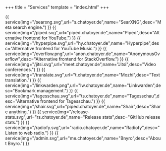 +++
title = "Services"
template = "index.html"
+++

{{ service(img="/searxng.svg",url="s.chatoyer.de",name="SearXNG",desc="Meta search engine.") }}
{{ service(img="/piped.svg",url="piped.chatoyer.de",name="Piped",desc="Alternative frontend for YouTube.") }}
{{ service(img="/hyperpipe.svg",url="hy.chatoyer.de",name="Hyperpipe",desc="Alternative frontend for YouTube Music.") }}
{{ service(img="/overflow.png",url="anon.chatoyer.de",name="AnonymousOverflow",desc="Alternative frontend for StackOverflow.") }}
{{ service(img="/jitsi.svg",url="meet.chatoyer.de",name="Jitsi",desc="Video conferences.") }}
{{ service(img="/translate.svg",url="t.chatoyer.de",name="Mozhi",desc="Text translation.") }}
{{ service(img="/linkwarden.png",url="lw.chatoyer.de",name="Linkwarden",desc="Bookmark management.") }}
{{ service(img="/tagesschau.svg",url="ts.chatoyer.de",name="Tagesschau",desc="Alternative frontend for Tagesschau.") }}
{{ service(img="/shair.svg",url="piped.chatoyer.de",name="Shair",desc="Share anything.") }}
{{ service(img="/release-stats.svg",url="rs.chatoyer.de",name="Release stats",desc="GitHub release stats.") }}
{{ service(img="/radiofy.svg",url="radio.chatoyer.de",name="Radiofy",desc="Listen to web radio.") }}
{{ service(img="/admin.svg",url="me.chatoyer.de",name="Bnyro",desc="About Bnyro.") }}
